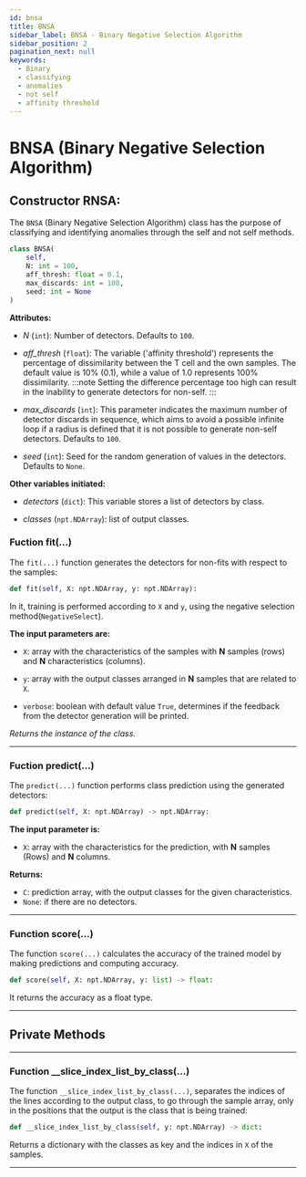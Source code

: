 ```yaml
---
id: bnsa
title: BNSA
sidebar_label: BNSA - Binary Negative Selection Algorithm
sidebar_position: 2
pagination_next: null
keywords:
  - Binary
  - classifying
  - anomalies
  - not self
  - affinity threshold
---
```


# BNSA (Binary Negative Selection Algorithm)

## Constructor RNSA:

The ``BNSA`` (Binary Negative Selection Algorithm) class has the purpose of classifying and identifying anomalies through the self and not self methods.

``` python
class BNSA(
    self, 
    N: int = 100, 
    aff_thresh: float = 0.1, 
    max_discards: int = 100, 
    seed: int = None
)
```

**Attributes:**

* *N* (``int``): Number of detectors. Defaults to ``100``.
* *aff_thresh* (``float``): The variable ('affinity threshold') represents the percentage of dissimilarity between the T cell and the own samples. The default value is 10% (0.1), while a value of 1.0 represents 100% dissimilarity.
:::note
Setting the difference percentage too high can result in the inability to generate detectors for non-self.
:::

* *max_discards* (``int``): This parameter indicates the maximum number of detector discards in sequence, which aims to avoid a
possible infinite loop if a radius is defined that it is not possible to generate non-self detectors. Defaults to ``100``.
* *seed* (``int``): Seed for the random generation of values in the detectors. Defaults to ``None``.


**Other variables initiated:**

* *detectors* (``dict``): This variable stores a list of detectors by class.

* *classes* (``npt.NDArray``): list of output classes.



### Fuction fit(...)

The ``fit(...)`` function generates the detectors for non-fits with respect to the samples:

```python
def fit(self, X: npt.NDArray, y: npt.NDArray):
```

In it, training is performed according to ``X`` and ``y``, using the negative selection method(``NegativeSelect``).

**The input parameters are:** 
* ``X``: array with the characteristics of the samples with **N** samples (rows) and **N** characteristics (columns). 

* ``y``: array with the output classes arranged in **N** samples that are related to ``X``.

* ``verbose``: boolean with default value ``True``, determines if the feedback from the detector generation will be printed.

*Returns the instance of the class.*

---

### Fuction predict(...)

The ``predict(...)`` function performs class prediction using the generated detectors:

```python
def predict(self, X: npt.NDArray) -> npt.NDArray:
```

**The input parameter is:** 
* ``X``: array with the characteristics for the prediction, with **N** samples (Rows) and **N** columns.

**Returns:** 
* ``C``: prediction array, with the output classes for the given characteristics.
* ``None``: if there are no detectors.

---

### Function score(...)

The function ``score(...)`` calculates the accuracy of the trained model by making predictions and computing accuracy.

```python
def score(self, X: npt.NDArray, y: list) -> float:
```

It returns the accuracy as a float type.

---

## Private Methods

---

### Function __slice_index_list_by_class(...)

The function ``__slice_index_list_by_class(...)``, separates the indices of the lines according to the output class, to go through the sample array, only in the positions that the output is the class that is being trained:

```python
def __slice_index_list_by_class(self, y: npt.NDArray) -> dict:
```

Returns a dictionary with the classes as key and the indices in ``X`` of the samples.

---